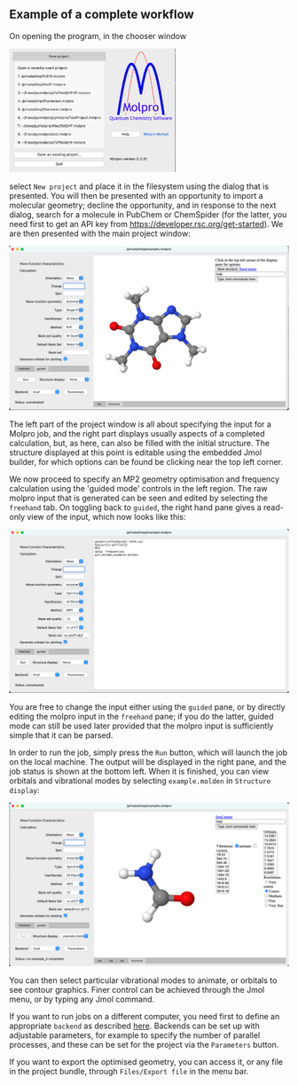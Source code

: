 ## Example of a complete workflow

On opening the program, in the chooser window

<img src="chooser.png" alt="Chooser" width="300"/>

select `New project` and place it in the filesystem using the dialog that is presented. You will then be presented with an opportunity to import a molecular geometry; decline the opportunity, and in response to the next dialog, search for a molecule in PubChem or ChemSpider (for the latter, you need first to get an API key from https://developer.rsc.org/get-started). We are then presented with the main project window:

<img src="ProjectWindow.png" alt="Project Window" width="600"/>

The left part of the project window is all about specifying the input for a Molpro job, and the right part displays usually aspects of a completed calculation, but, as here, can also be filled with the initial structure. The structure displayed at this point is editable using the embedded Jmol builder, for which options can be found be clicking near the top left corner.

We now proceed to specify an MP2 geometry optimisation and frequency calculation using the 'guided mode' controls in the left region. The raw molpro input that is generated  can be seen and edited by selecting the `freehand` tab. On toggling back to `guided`, the right hand pane gives a read-only view of the input, which now looks like this:

<img src="ProjectWindow2.png" alt="Project Window" width="600"/>

You are free to change the input either using the `guided` pane, or by directly editing the molpro input in the `freehand` pane; if you do the latter, guided mode can still be used later provided that the molpro input is sufficiently simple that it can be parsed.

In order to run the job, simply press the `Run` button, which will launch the job on the local machine. The output will be displayed in the right pane, and the job status is shown at the bottom left.
When it is finished, you can view orbitals and vibrational modes by selecting `example.molden` in `Structure display`:

<img src="ProjectWindow3.png" alt="Project Window" width="600"/>

You can then select particular vibrational modes to animate, or orbitals to see contour graphics. Finer control can be achieved through the Jmol menu, or by typing any Jmol command.

If you want to run jobs on a different computer, you need first to define an appropriate `backend` as described [here](backends.md). Backends can be set up with adjustable parameters, for example to specify the number of parallel processes, and these can be set for the project via the `Parameters` button.

If you want to export the optimised geometry, you can access it, or any file in the project bundle, through `Files/Export file` in the menu bar.

